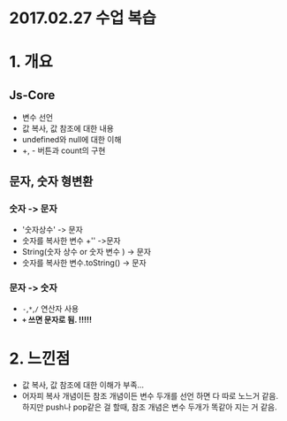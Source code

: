 # 2017.02.27 수업 복습
# 1. 개요
## Js-Core
- 변수 선언
- 값 복사, 값 참조에 대한 내용
- undefined와 null에 대한 이해
- +, - 버튼과 count의 구현
## 문자, 숫자 형변환
### 숫자 -> 문자
- '숫자상수' -> 문자
- 숫자를 복사한 변수 +'' ->문자
- String(숫자 상수 or 숫자 변수 ) -> 문자
- 숫자를 복사한 변수.toString() -> 문자
### 문자 -> 숫자
- `-`,`*`,`/` 연산자 사용
- **`+` 쓰면 문자로 됨. !!!!!**

# 2. 느낀점
- 값 복사, 값 참조에 대한 이해가 부족...
- 어자피 복사 개념이든 참조 개념이든 변수 두개를 선언 하면 다 따로 노느거 같음. 하지만 push나 pop같은 걸 할때, 참조 개념은 변수 두개가 똑같아 지는 거 같음.
